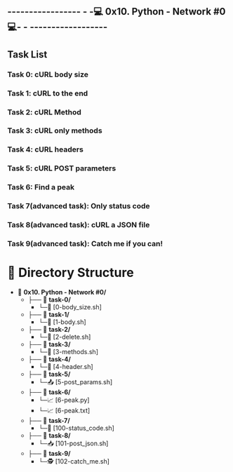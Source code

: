 ## ----------------- - -💻 0x10. Python - Network #0 💻- - ------------------

## Task List

### Task 0: cURL body size

### Task 1: cURL to the end

### Task 2: cURL Method

### Task 3: cURL only methods

### Task 4: cURL headers

### Task 5: cURL POST parameters

### Task 6: Find a peak

### Task 7(advanced task): Only status code

### Task 8(advanced task): cURL a JSON file

### Task 9(advanced task): Catch me if you can!



# 📁 Directory Structure

- 📂 **0x10. Python - Network #0/**
  - ├── 📂 **task-0/**
    - └─🔐 [0-body_size.sh]
  - ├── 📂 **task-1/**
    - └─🔑 [1-body.sh]
  - ├── 📂 **task-2/**
    - └─📛 [2-delete.sh]
  - ├── 📂 **task-3/**
    - └─📜 [3-methods.sh]
  - ├── 📂 **task-4/**
    - └─📝 [4-header.sh]
  - ├── 📂 **task-5/**
    - └─📤 [5-post_params.sh]
  - ├── 📂 **task-6/**
    - └─📈 [6-peak.py]
    -  └─📈    [6-peak.txt]
  - ├── 📂 **task-7/**
    - └─💼 [100-status_code.sh]
  - ├── 📂 **task-8/**
    - └─📥 [101-post_json.sh]
  - ├── 📂 **task-9/**
    - └─🕵️ [102-catch_me.sh]
